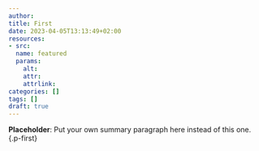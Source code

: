 ```yaml
---
author: 
title: First
date: 2023-04-05T13:13:49+02:00
resources:
- src:
  name: featured
  params:
    alt:
    attr:
    attrlink:
categories: []
tags: []
draft: true
---
```


**Placeholder**: Put your own summary paragraph here instead of this one.
{.p-first}
<!--more-->
